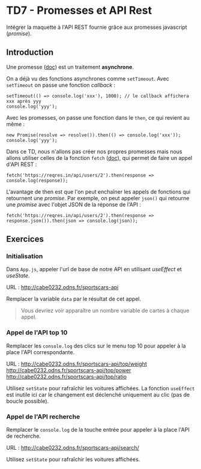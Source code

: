 

# TD7 - Promesses et API Rest

Intégrer la maquette à l'API REST fournie grâce aux promesses javascript (_promise_).

## Introduction

Une promesse ([doc](https://devhints.io/es6#promises)) est un traitement **asynchrone**. 

On a déjà vu des fonctions asynchrones comme `setTimeout`.
Avec `setTimeout` on passe une fonction _callback_ : 

```
setTimeout(() => console.log('xxx'), 1000); // le callback affichera xxx après yyy
console.log('yyy');
```  

Avec les promesses, on passe une fonction dans le `then`, ce qui revient au même :

```
new Promise(resolve => resolve()).then(() => console.log('xxx'));
console.log('yyy');
```  

Dans ce TD, nous n'allons pas créer nos propres promesses mais nous allons utiliser celles de la fonction `fetch` ([doc](https://devhints.io/js-fetch)), qui permet de faire un appel d'API REST :

```
fetch('https://reqres.in/api/users/2').then(response => console.log(response));
```

L'avantage de then est que l'on peut enchaîner les appels de fonctions qui retournent une _promise_. Par exemple, on peut appeler `json()` qui retourne une _promise_ avec l'objet JSON de la réponse de l'API :

```
fetch('https://reqres.in/api/users/2').then(response => response.json()).then(json => console.log(json));
```  

## Exercices

### Initialisation

Dans `App.js`, appeler l'url de base de notre API en utilisant _useEffect_ et _useState_.

URL : http://cabe0232.odns.fr/sportscars-api

Remplacer la variable `data` par le résultat de cet appel.

> Vous devriez voir apparaître un nombre variable de cartes à chaque appel.

### Appel de l'API top 10

Remplacer les `console.log` des clics sur le menu top 10 pour appeler à la place l'API correspondante. 

URL : 
http://cabe0232.odns.fr/sportscars-api/top/weight
http://cabe0232.odns.fr/sportscars-api/top/power
http://cabe0232.odns.fr/sportscars-api/top/ratio

Utilisez `setState` pour rafraîchir les voitures affichées. La fonction `useEffect` est inutile ici car le changement est déclenché uniquement au clic (pas de boucle possible). 

### Appel de l'API recherche

Remplacer le `console.log` de la touche entrée pour appeler à la place l'API de recherche.

URL : 
http://cabe0232.odns.fr/sportscars-api/search/<texte saisi>

Utilisez `setState` pour rafraîchir les voitures affichées.

